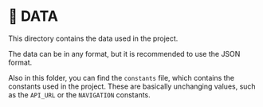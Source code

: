 # 💽 DATA

This directory contains the data used in the project.

The data can be in any format, but it is recommended to use the JSON format.

Also in this folder, you can find the `constants` file, which contains the constants used in the project. These are basically unchanging values, such as the `API_URL` or the `NAVIGATION` constants.
